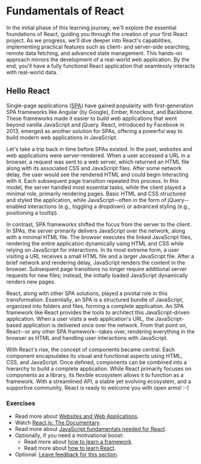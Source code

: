 # Fundamentals of React

In the initial phase of this learning journey, we'll explore the essential foundations of React, guiding you through the creation of your first React project. As we progress, we'll dive deeper into React's capabilities, implementing practical features such as client- and server-side searching, remote data fetching, and advanced state management. This hands-on approach mirrors the development of a real-world web application. By the end, you'll have a fully functional React application that seamlessly interacts with real-world data.

## Hello React

Single-page applications ([SPA](https://bit.ly/3BZOL1o)) have gained popularity with first-generation SPA frameworks like Angular (by Google), Ember, Knockout, and Backbone. These frameworks made it easier to build web applications that went beyond vanilla JavaScript and jQuery. React, introduced by Facebook in 2013, emerged as another solution for SPAs, offering a powerful way to build modern web applications in JavaScript.

Let's take a trip back in time before SPAs existed. In the past, websites and web applications were server-rendered. When a user accessed a URL in a browser, a request was sent to a web server, which returned an HTML file along with its associated CSS and JavaScript files. After some network delay, the user would see the rendered HTML and could begin interacting with it. Each subsequent page transition repeated this process. In this model, the server handled most essential tasks, while the client played a minimal role, primarily rendering pages. Basic HTML and CSS structured and styled the application, while JavaScript--often in the form of jQuery--enabled interactions (e.g., toggling a dropdown) or advanced styling (e.g., positioning a tooltip).

In contrast, SPA frameworks shifted the focus from the server to the client. In SPAs, the server primarily delivers JavaScript over the network, along with a minimal HTML file. The browser executes the linked JavaScript files, rendering the entire application dynamically using HTML and CSS while relying on JavaScript for interactions. In its most extreme form, a user visiting a URL receives a small HTML file and a larger JavaScript file. After a brief network and rendering delay, JavaScript renders the content in the browser. Subsequent page transitions no longer require additional server requests for new files; instead, the initially loaded JavaScript dynamically renders new pages.

React, along with other SPA solutions, played a pivotal role in this transformation. Essentially, an SPA is a structured bundle of JavaScript, organized into folders and files, forming a complete application. An SPA framework like React provides the tools to architect this JavaScript-driven application. When a user visits a web application's URL, the JavaScript-based application is delivered once over the network. From that point on, React--or any other SPA framework--takes over, rendering everything in the browser as HTML and handling user interactions with JavaScript.

With React's rise, the concept of components became central. Each component encapsulates its visual and functional aspects using HTML, CSS, and JavaScript. Once defined, components can be combined into a hierarchy to build a complete application. While React primarily focuses on components as a library, its flexible ecosystem allows it to function as a framework. With a streamlined API, a stable yet evolving ecosystem, and a supportive community, React is ready to welcome you with open arms! :-)

### Exercises

* Read more about [Websites and Web Applications](https://www.robinwieruch.de/web-applications/).
* Watch [React.js: The Documentary](https://bit.ly/3xrvxkI).
* Read more about [JavaScript fundamentals needed for React](https://www.robinwieruch.de/javascript-fundamentals-react-requirements/).
* Optionally, if you need a motivational boost:
  * Read more about [how to learn a framework](https://www.robinwieruch.de/how-to-learn-framework/).
  * Read more about [how to learn React](https://www.robinwieruch.de/learn-react-js/).
* Optional: [Leave feedback for this section](https://forms.gle/NTqhvyDaP1RjtanC6).